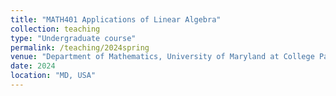 ```yaml
---
title: "MATH401 Applications of Linear Algebra"
collection: teaching
type: "Undergraduate course"
permalink: /teaching/2024spring
venue: "Department of Mathematics, University of Maryland at College Park"
date: 2024
location: "MD, USA"
---
```

